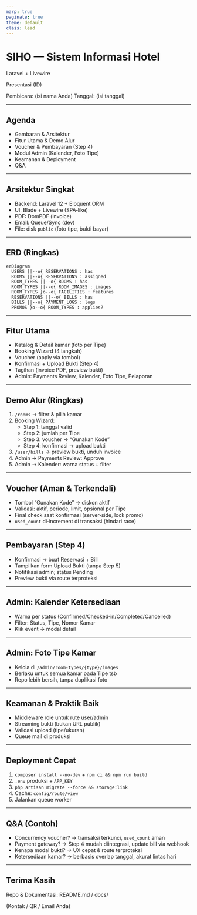 ```yaml
---
marp: true
paginate: true
theme: default
class: lead
---
```


# SIHO — Sistem Informasi Hotel
Laravel + Livewire

Presentasi (ID)

Pembicara: (isi nama Anda)
Tanggal: (isi tanggal)

---

## Agenda

- Gambaran & Arsitektur
- Fitur Utama & Demo Alur
- Voucher & Pembayaran (Step 4)
- Modul Admin (Kalender, Foto Tipe)
- Keamanan & Deployment
- Q&A

---

## Arsitektur Singkat

- Backend: Laravel 12 + Eloquent ORM
- UI: Blade + Livewire (SPA‑like)
- PDF: DomPDF (invoice)
- Email: Queue/Sync (dev)
- File: disk `public` (foto tipe, bukti bayar)

---

## ERD (Ringkas)

```mermaid
erDiagram
  USERS ||--o{ RESERVATIONS : has
  ROOMS ||--o{ RESERVATIONS : assigned
  ROOM_TYPES ||--o{ ROOMS : has
  ROOM_TYPES ||--o{ ROOM_IMAGES : images
  ROOM_TYPES }o--o{ FACILITIES : features
  RESERVATIONS ||--o{ BILLS : has
  BILLS ||--o{ PAYMENT_LOGS : logs
  PROMOS }o--o{ ROOM_TYPES : applies?
```

---

## Fitur Utama

- Katalog & Detail kamar (foto per Tipe)
- Booking Wizard (4 langkah)
- Voucher (apply via tombol)
- Konfirmasi + Upload Bukti (Step 4)
- Tagihan (invoice PDF, preview bukti)
- Admin: Payments Review, Kalender, Foto Tipe, Pelaporan

---

## Demo Alur (Ringkas)

1) `/rooms` → filter & pilih kamar
2) Booking Wizard:
   - Step 1: tanggal valid
   - Step 2: jumlah per Tipe
   - Step 3: voucher → “Gunakan Kode”
   - Step 4: konfirmasi → upload bukti
3) `/user/bills` → preview bukti, unduh invoice
4) Admin → Payments Review: Approve
5) Admin → Kalender: warna status + filter

---

## Voucher (Aman & Terkendali)

- Tombol “Gunakan Kode” → diskon aktif
- Validasi: aktif, periode, limit, opsional per Tipe
- Final check saat konfirmasi (server‑side, lock promo)
- `used_count` di‑increment di transaksi (hindari race)

---

## Pembayaran (Step 4)

- Konfirmasi → buat Reservasi + Bill
- Tampilkan form Upload Bukti (tanpa Step 5)
- Notifikasi admin; status Pending
- Preview bukti via route terproteksi

---

## Admin: Kalender Ketersediaan

- Warna per status (Confirmed/Checked‑in/Completed/Cancelled)
- Filter: Status, Tipe, Nomor Kamar
- Klik event → modal detail

---

## Admin: Foto Tipe Kamar

- Kelola di `/admin/room-types/{type}/images`
- Berlaku untuk semua kamar pada Tipe tsb
- Repo lebih bersih, tanpa duplikasi foto

---

## Keamanan & Praktik Baik

- Middleware role untuk rute user/admin
- Streaming bukti (bukan URL publik)
- Validasi upload (tipe/ukuran)
- Queue mail di produksi

---

## Deployment Cepat

1) `composer install --no-dev` + `npm ci && npm run build`
2) `.env` produksi + `APP_KEY`
3) `php artisan migrate --force && storage:link`
4) Cache: `config/route/view`
5) Jalankan queue worker

---

## Q&A (Contoh)

- Concurrency voucher? → transaksi terkunci, `used_count` aman
- Payment gateway? → Step 4 mudah diintegrasi, update bill via webhook
- Kenapa modal bukti? → UX cepat & route terproteksi
- Ketersediaan kamar? → berbasis overlap tanggal, akurat lintas hari

---

## Terima Kasih

Repo & Dokumentasi: README.md / docs/

(Kontak / QR / Email Anda)

